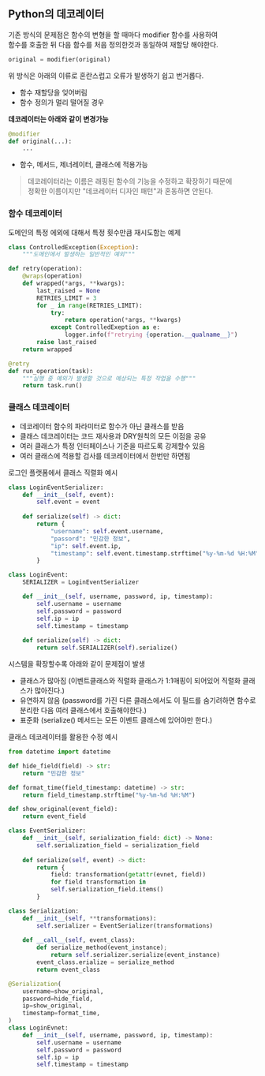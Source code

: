 ## Python의 데코레이터
기존 방식의 문제점은 함수의 변형을 할 때마다 modifier 함수를 사용하여  
함수를 호출한 뒤 다음 함수를 처음 정의한것과 동일하여 재할당 해야한다.

```python
original = modifier(original)
```

위 방식은 아래의 이류로 혼란스럽고 오류가 발생하기 쉽고 번거롭다.
- 함수 재할당을 잊어버림
- 함수 정의가 멀리 떨어질 경우

**데코레이터는 아래와 같이 변경가능**
```python
@modifier
def original(...):
    ...
```
- 함수, 메서드, 제너레이터, 클래스에 적용가능

> 데코레이터라는 이름은 래핑된 함수의 기능을 수정하고 확장하기 때문에  
정확한 이름이지만 "데코레이터 디자인 패턴"과 혼동하면 안된다.  


### 함수 데코레이터
도메인의 특정 에외에 대해서 특정 횟수만큼 재시도함는 예제
```python
class ControlledException(Exception):
    """도메인에서 발생하는 일반적인 예외"""

def retry(operation):
    @wraps(operation)
    def wrapped(*args, **kwargs):
        last_raised = None
        RETRIES_LIMIT = 3
        for _ in range(RETRIES_LIMIT):
            try:
                return operation(*args, **kwargs)
            except ControlledExeption as e:
                logger.info(f"retrying {operation.__qualname__}")
        raise last_raised
    return wrapped

@retry
def run_operation(task):
    """실행 중 예외가 발생할 것으로 예상되는 특정 작업을 수행"""
    return task.run()
```

### 클래스 데코레이터
- 데코레이터 함수의 파라미터로 함수가 아닌 클래스를 받음
- 클래스 데코레이터는 코드 재사용과 DRY원칙의 모든 이점을 공유
- 여러 클래스가 특정 인터페이스나 기준을 따르도록 강제할수 있음
- 여러 클래스에 적용할 검사를 데코레이터에서 한번만 하면됨

로그인 플랫폼에서 클래스 직렬화 예시
```python
class LoginEventSerializer:
    def __init__(self, event):
        self.event = event
    
    def serialize(self) -> dict:
        return {
            "username": self.event.username,
            "passord": "민감한 정보",
            "ip": self.event.ip,
            "timestamp": self.event.timestamp.strftime("%y-%m-%d %H:%M")
        }

class LoginEvent:
    SERIALIZER = LoginEventSerializer

    def __init__(self, username, password, ip, timestamp):
        self.username = username
        self.password = password
        self.ip = ip
        self.timestamp = timestamp
    
    def serialize(self) -> dict:
        return self.SERIALIZER(self).serialize()
```

시스템을 확장할수록 아래와 같이 문제점이 발생
- 클래스가 많아짐 (이벤트클래스와 직렬화 클래스가 1:1매핑이 되어있어 직렬화 클래스가 많아진다.)
- 유연하지 않음 (password를 가진 다른 클래스에서도 이 필드를 숨기려하면 함수로 분리한 다음 여러 클래스에서 호출해야한다.)
- 표준화 (serialize() 메서드는 모든 이벤트 클래스에 있어야만 한다.)

클래스 데코레이터를 활용한 수정 예시
```python
from datetime import datetime

def hide_field(field) -> str:
    return "민감한 정보"

def format_time(field_timestamp: datetime) -> str:
    return field_timestamp.strftime("%y-%m-%d %H:%M")

def show_original(event_field):
    return event_field

class EventSerializer:
    def __init__(self, serialization_field: dict) -> None:
        self.serialization_field = serialization_field
    
    def serialize(self, event) -> dict:
        return {
            field: transformation(getattr(evnet, field))
            for field transformation in 
            self.serialization_field.items()
        }

class Serialization:
    def __init__(self, **transformations):
        self.serializer = EventSerializer(transformations)
    
    def __call__(self, event_class):
        def serialize_method(event_instance);
            return self.serializer.serialize(event_instance)
        event_class.erialize = serialize_method
        return event_class

@Serialization(
    username=show_original,
    password=hide_field,
    ip=show_original,
    timestamp=format_time,
)
class LoginEvnet:
    def __init__(self, username, password, ip, timestamp):
        self.username = username
        self.password = password
        self.ip = ip
        self.timestamp = timestamp
```










